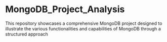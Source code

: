 # MongoDB_Project_Analysis
This repository showcases a comprehensive MongoDB project designed to illustrate the various functionalities and capabilities of MongoDB through a structured approach
